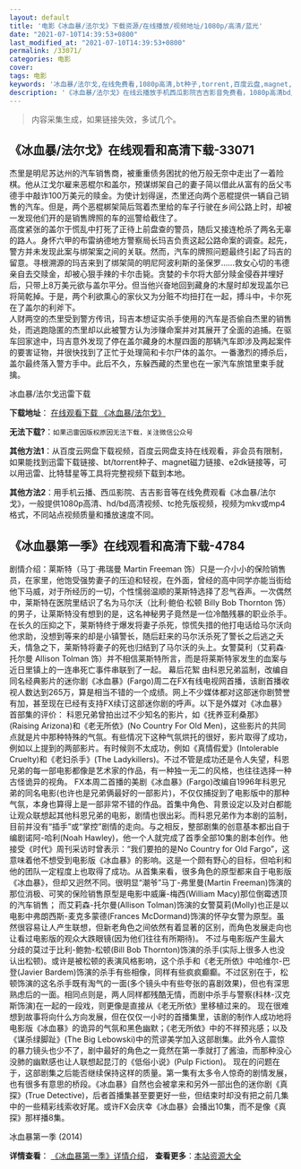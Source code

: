 ```yaml
---
layout: default
title: '电影《冰血暴/法尔戈》下载资源/在线播放/视频地址/1080p/高清/蓝光'
date: "2021-07-10T14:39:53+0800"
last_modified_at: "2021-07-10T14:39:53+0800"
permalink: /33071/
categories: 电影
cover:
tags: 电影
keywords: '冰血暴/法尔戈,在线免费看,1080p高清,bt种子,torrent,百度云盘,magnet,磁力链,迅雷下载资源'
description: '《冰血暴/法尔戈》在线云播放手机西瓜影院吉吉影音免费看，1080p高清bd/hd未删减完整版和tc抢先枪版，mkv/mp4格式，附带bt/torrent种子、magnet/磁力链、百度云盘、网盘资源迅雷下载链接'
---
```


>内容采集生成，如果链接失效，多试几个。


## 《冰血暴/法尔戈》在线观看和高清下载-33071

杰里是明尼苏达州的汽车销售商，被重重债务困扰的他万般无奈中走出了一着险棋。他从江戈尔雇来恶棍尔和盖尔，预谋绑架自己的妻子简以借此从富有的岳父韦德手中敲诈100万美元的赎金。为使计划得逞，杰里还向两个恶棍提供一辆自己销售的汽车。但是，两个恶棍梆架简后驾着杰里给的车子行驶在乡间公路上时，却被一发现他们开的是销售牌照的车的巡警给截住了。<br />高度紧张的盖尔于慌乱中打死了正待上前盘查的警员，随后又接连枪杀了两名无辜的路人。身怀六甲的布雷纳德地方警察局长玛吉负责这起公路命案的调查。起先，警方并未发现此案与绑架案之间的关联。然而，汽车的牌照问题最终引起了玛吉的留意。寻根溯源的玛吉来到了绑架简的明尼阿波利斯的圣保罗&hellip;…救女心切的韦德亲自去交赎金，却被心狠手辣的卡尔击毙。贪婪的卡尔将大部分赎金侵吞并埋好后，只带上8万美元欲与盖尔平分。但当他兴奋地回到藏身的木屋时却发现盖尔已将简乾掉。于是，两个利欲熏心的家伙又为分赃不均扭打在一起，搏斗中，卡尔死在了盖尔的利斧下。<br />人财两空的杰里受到警方传讯，玛吉本想证实杀手使用的汽车是否偷自杰里的销售处，而逃跑隐匿的杰里却以此被警方认为涉赚命案并对其展开了全面的追捕。在驱车回家途中，玛吉意外发现了停在盖尔藏身的木屋四面的那辆汽车即涉及两起案件的要害证物，并很快找到了正忙于处理简和卡尔尸体的盖尔。一番激烈的搏杀后，盖尔最终落入警方手中。此后不久，东躲西藏的杰里也在一家汽车旅馆里束手就擒。


冰血暴/法尔戈迅雷下载

**下载地址**： [在线观看下载 《冰血暴/法尔戈》](https://www.993dy.com//vod-detail-id-15709.html) 


**无法下载?**：`如果迅雷因版权原因无法下载，关注微信公众号 `

**其他方法1**：从百度云网盘下载视频，百度云网盘支持在线观看，非会员有限制，如果能找到迅雷下载链接、bt/torrent种子、magnet磁力链接、e2dk链接等，可以用迅雷、比特彗星等工具将完整视频下载到本地。

**其他方法2**：用手机云播、西瓜影院、吉吉影音等在线免费观看《冰血暴/法尔戈》，一般提供1080p高清、hd/bd高清视频、tc抢先版视频，视频为mkv或mp4格式，不同站点视频质量和播放速度不同。


## 《冰血暴第一季》在线观看和高清下载-4784

剧情介绍：莱斯特（马丁·弗瑞曼 Martin Freeman 饰）只是一介小小的保险销售员，在家里，他饱受强势妻子的压迫和轻视，在外面，曾经的高中同学亦能当街给他下马威，对于所经历的一切，个性懦弱温顺的莱斯特选择了忍气吞声。一次偶然中，莱斯特在医院里结识了名为马尔沃（比利·鲍伯·松顿 Billy Bob Thornton 饰）的男子，让莱斯特没有想到的是，这名神秘男子竟然是一位冷酷残暴的职业杀手。 在长久的压抑之下，莱斯特终于爆发将妻子杀死，惊慌失措的他打电话给马尔沃向他求助，没想到等来的却是小镇警长，随后赶来的马尔沃杀死了警长之后逃之夭夭，情急之下，莱斯特将妻子的死也归结到了马尔沃的头上。女警莫利（艾莉森·托尔曼 Allison Tolman 饰）并不相信莱斯特所言，而是将莱斯特家发生的血案与近日里镇上的一连串死亡事件串联到了一起。   幕后花絮   由科恩兄弟监制，改编自同名经典影片的迷你剧《冰血暴》(Fargo)周二在FX有线电视网首播，该剧首播收视人数达到265万，算是相当不错的一个成绩。网上不少媒体都对这部迷你剧赞誉有加，甚至现在已经有支持FX续订这部迷你剧的呼声。以下是外媒对《冰血暴》首部集的评价：   科恩兄弟曾拍出过不少知名的影片，如《抚养亚利桑那》(Raising Arizona)和《老无所依》(No Country For Old Men)，这些影片的共同点就是片中那种特殊的气氛。有些情况下这种气氛烘托的很好，影片取得了成功，例如以上提到的两部影片。有时候则不太成功，例如《真情假爱》(Intolerable Cruelty)和《老妇杀手》(The Ladykillers)。不过不管是成功还是令人失望，科恩兄弟的每一部电影都像是艺术家的作品，有一种独一无二的风格，也往往选择一种古怪诡异的视角。   FX本周二首播的美剧《冰血暴》(Fargo)改编自1996年科恩兄弟的同名电影(也许也是兄弟俩最好的一部影片)，不仅仅捕捉到了电影版中的那种气氛，本身也算得上是一部非常不错的作品。首集中角色、背景设定以及对白都能让观众联想起其他科恩兄弟的电影，剧情也很出彩。而科恩兄弟作为本剧的监制，目前并没有“插手”或“掌控”剧情的走向。与之相反，整部剧集的创意基本都出自于编剧诺阿-哈利(Noah Hawley)，他一个人就完成了首季全部10集的剧本创作。他接受《时代》周刊采访时曾表示：“我们要拍的是No Country for Old Fargo”，这意味着他不想受到电影版《冰血暴》的影响。这是一个颇有野心的目标，但哈利和他的团队一定程度上也取得了成功。从首集来看，很多角色的原型都来自于电影版《冰血暴》，但却又迥然不同。很明显“潮爷”马丁-弗里曼(Martin Freeman)饰演的那位消极、可笑的保险销售原型是电影中威廉-梅西(William Macy)那位倒霉透顶的汽车销售；   而艾莉森-托尔曼(Allison Tolman)饰演的女警莫莉(Molly)也正是以电影中弗朗西斯-麦克多蒙德(Frances McDormand)饰演的怀孕女警为原型。虽然很容易让人产生联想，但新老角色之间依然有着显著的区别，而角色发展走向也让看过电影版的观众大跌眼镜(因为他们往往有所期待)。   不过与电影版产生最大分歧的莫过于比利-鲍勃-松顿(Bill Bob Thornton)饰演的杀手(实际上很多人也没认出松顿)。或许是被松顿的表演风格影响，这个杀手和《老无所依》中哈维尔-巴登(Javier Bardem)饰演的杀手有些相像，同样有些疯疯癫癫。不过区别在于，松顿饰演的这名杀手既有淘气的一面(多个镜头中有些夸张的喜剧效果)，但也有深思熟虑后的一面。相同点则是，两人同样都残酷无情，而剧中杀手与警察(科林-汉克斯饰演)在一起的一段戏，则更像是直接从《老无所依》里移植过来的。   现在很难想到故事将向什么方向发展，但在仅仅一小时的首播集里，该剧的制作人成功地将电影版《冰血暴》的诡异的气氛和黑色幽默；《老无所依》中的不祥预兆感；以及《谋杀绿脚趾》(The Big Lebowski)中的荒谬美学加入这部剧集。此外令人震惊的暴力镜头也少不了，剧中最好的角色之一竟然在第一季就打了酱油，而那种没心没肺的幽默感也让人联想起昆汀的《低俗小说》(Pulp Fiction)。   现在的问题在于，这部剧集之后能否继续保持这样的质量。第一集有太多令人惊奇的剧情发展，也有很多有意思的桥段。《冰血暴》自然也会被拿来和另外一部出色的迷你剧《真探》(True Detective)，后者首播集甚至要更好一些，但结束时却没有把之前几集中的一些精彩线索收好尾。或许FX会庆幸《冰血暴》会播出10集，而不是像《真探》那样播8集。


冰血暴第一季 (2014)

**详情查看**： [《冰血暴第一季》详情介绍](/movie/4784/)， **查看更多**：[本站资源大全](/movie/t/all/)

